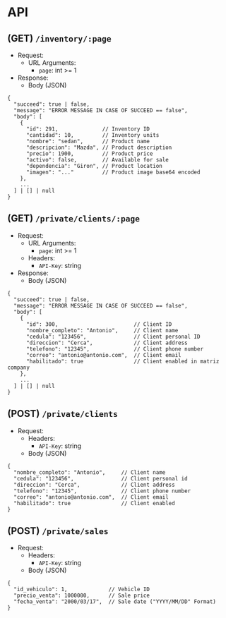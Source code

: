 # API

## (GET) `/inventory/:page`

- Request:
  - URL Arguments:
    - `page`: int >= 1
- Response:
  - Body (JSON)

```
{
  "succeed": true | false,
  "message": "ERROR MESSAGE IN CASE OF SUCCEED == false",
  "body": [
    {
      "id": 291,              // Inventory ID
      "cantidad": 10,         // Inventory units 
      "nombre": "sedan",      // Product name
      "descripcion": "Mazda", // Product description
      "precio": 1900,         // Product price
      "activo": false,        // Available for sale
      "dependencia": "Giron", // Product location
      "imagen": "..."         // Product image base64 encoded
    },
    ...
  ] | [] | null
}
```

## (GET) `/private/clients/:page`

- Request:
  - URL Arguments:
    - `page`: int >= 1
  - Headers:
    - `API-Key`: string
- Response:
  - Body (JSON)

```
{
  "succeed": true | false,
  "message": "ERROR MESSAGE IN CASE OF SUCCEED == false",
  "body": [
    {
      "id": 300,                        // Client ID
      "nombre_completo": "Antonio",     // Client name
      "cedula": "123456",               // Client personal ID
      "direccion": "Cerca",             // Client address
      "telefono": "12345",              // Client phone number
      "correo": "antonio@antonio.com",  // Client email
      "habilitado": true                // Client enabled in matriz company
    },
    ...
  ] | [] | null
}
```

## (POST) `/private/clients`

- Request:
  - Headers:
    - `API-Key`: string
  - Body (JSON)

```
{
  "nombre_completo": "Antonio",     // Client name
  "cedula": "123456",               // Client personal id
  "direccion": "Cerca",             // Client address
  "telefono": "12345",              // Client phone number
  "correo": "antonio@antonio.com",  // Client email
  "habilitado": true                // Client enabled
}
```

## (POST) `/private/sales`

- Request:
  - Headers:
    - `API-Key`: string
  - Body (JSON)
```
{
  "id_vehiculo": 1,             // Vehicle ID
  "precio_venta": 1000000,      // Sale price
  "fecha_venta": "2000/03/17",  // Sale date ("YYYY/MM/DD" Format)
}
```
